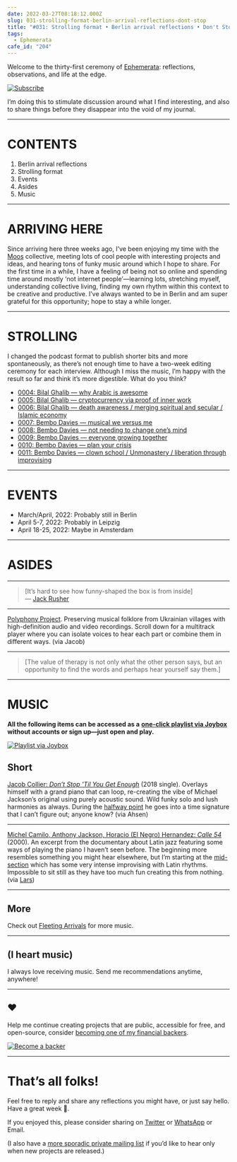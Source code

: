 ```yaml
---
date: 2022-03-27T08:18:12.000Z
slug: 031-strolling-format-berlin-arrival-reflections-dont-stop
title: "#031: Strolling format • Berlin arrival reflections • Don't Stop"
tags:
  - Ephemerata
cafe_id: "204"
---
```

Welcome to the thirty-first ceremony of [Ephemerata](https://rosano.ca/ephemerata): reflections, observations, and life at the edge.

[![Subscribe](https://static.rosano.ca/_shared/_RCSSubscribeButton.svg)](https://rosano.ca/ephemerata)

I’m doing this to stimulate discussion around what I find interesting, and also to share things before they disappear into the void of my journal.

---

# CONTENTS

1. Berlin arrival reflections
2. Strolling format
3. Events
4. Asides
5. Music

---

# ARRIVING HERE

Since arriving here three weeks ago, I’ve been enjoying my time with the [Moos](https://moos.garden) collective, meeting lots of cool people with interesting projects and ideas, and hearing tons of funky music around which I hope to share. For the first time in a while, I have a feeling of being not so online and spending time around mostly ‘not internet people’—learning lots, stretching myself, understanding collective living, finding my own rhythm within this context to be creative and productive. I’ve always wanted to be in Berlin and am super grateful for this opportunity; hope to stay a while longer.

---

# STROLLING

I changed the podcast format to publish shorter bits and more spontaneously, as there’s not enough time to have a two-week editing ceremony for each interview. Although I miss the music, I’m happy with the result so far and think it’s more digestible. What do you think?

* [0004: Bilal Ghalib — why Arabic is awesome](https://strolling.rosano.ca/0004)
* [0005: Bilal Ghalib — cryptocurrency via proof of inner work](https://strolling.rosano.ca/0005)
* [0006: Bilal Ghalib — death awareness / merging spiritual and secular / Islamic economy](https://strolling.rosano.ca/0006)
* [0007: Bembo Davies — musical we versus me](https://strolling.rosano.ca/0007)
* [0008: Bembo Davies — not needing to change one’s mind](https://strolling.rosano.ca/0008)
* [0009: Bembo Davies — everyone growing together](https://strolling.rosano.ca/0009)
* [0010: Bembo Davies — plan your crisis](https://strolling.rosano.ca/0010)
* [0011: Bembo Davies — clown school / Unmonastery / liberation through improvising](https://strolling.rosano.ca/0011)

---

# EVENTS

* March/April, 2022: Probably still in Berlin
* April 5-7, 2022: Probably in Leipzig
* April 18-25, 2022: Maybe in Amsterdam

---

# ASIDES

---

> \[It’s hard to see how funny-shaped the box is from inside\]  
> — [Jack Rusher](https://jackrusher.com)

---

[Polyphony Project](https://www.polyphonyproject.com/en/song/BMI%5FUK17050167). Preserving musical folklore from Ukrainian villages with high-definition audio and video recordings. Scroll down for a multitrack player where you can isolate voices to hear each part or combine them in different ways. (via Jacob)

---

> \[The value of therapy is not only what the other person says, but an opportunity to find the words and perhaps hear yourself say them.\]

---

# MUSIC

**All the following items can be accessed as a** [**one-click playlist via Joybox**](https://go.rosano.ca/ephemerata-031-music) **without accounts or sign up—just open and play.**

[![Playlist via Joybox](https://static.rosano.ca/joybox/_JBXPlaylistButton.svg)](https://go.rosano.ca/ephemerata-031-music)

## Short

[Jacob Collier: _Don’t Stop 'Til You Get Enough_](https://www.youtube.com/watch?v=KC3GrzoQG9U) (2018 single). Overlays himself with a grand piano that can loop, re-creating the vibe of Michael Jackson’s original using purely acoustic sound. Wild funky solo and lush harmonies as always. During the [halfway point](https://www.youtube.com/watch?v=KC3GrzoQG9U&t=147s) he goes into a time signature that I can’t figure out; anyone know? (via Ahsen)

---

[Michel Camilo, Anthony Jackson, Horacio (El Negro) Hernandez: _Calle 54_](https://www.youtube.com/watch?v=SU-sjnoC0uw&t=238s) (2000). An excerpt from the documentary about Latin jazz featuring some ways of playing the piano I haven’t seen before. The beginning more resembles something you might hear elsewhere, but I’m starting at the [mid-section](https://www.youtube.com/watch?v=SU-sjnoC0uw&t=238s) which has some very intense improvising with Latin rhythms. Impossible to sit still as they have too much fun creating this from nothing. (via [Lars](https://www.larsschmidt.org))

---

## More

Check out [Fleeting Arrivals](https://fleetingarrivals.rosano.ca/tagged/sound) for more music.

---

## (I heart music)

I always love receiving music. Send me recommendations anytime, anywhere!

---

## ❤️

Help me continue creating projects that are public, accessible for free, and open-source, consider [becoming one of my financial backers](https://rosano.ca/back).

[![Become a backer](https://static.rosano.ca/_shared/_RCSBackButton.svg)](https://rosano.ca/back)

---

# That’s all folks!

Feel free to reply and share any reflections you might have, or just say hello. Have a great week 🙂.

If you enjoyed this, please consider sharing on [Twitter](https://twitter.com/intent/tweet?url=https%3A%2F%2Fcafe.rosano.ca%2Ft%2F204&text=%23Ephemerata%20031%3A%20Strolling%20format%20%E2%80%A2%20Berlin%20arrival%20reflections%20%E2%80%A2%20Don%27t%20Stop) or [WhatsApp](https://api.whatsapp.com/send?text=Ephemerata%20%23031%3A%20Strolling%20format%20%E2%80%A2%20Berlin%20arrival%20reflections%20%E2%80%A2%20Don%27t%20Stop%20https%3A%2F%2Fcafe.rosano.ca%2Ft%2F204) or Email.

(I also have a [more sporadic private mailing list](https://rosano.ca/list) if you’d like to hear only when new projects are released.)
